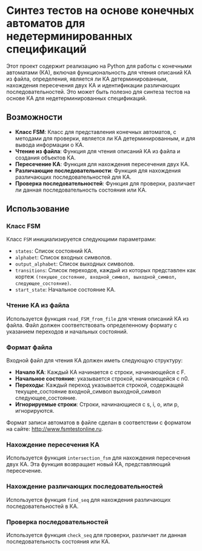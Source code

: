 # Синтез тестов на основе конечных автоматов для недетерминированных спецификаций

Этот проект содержит реализацию на Python для работы с конечными автоматами (КА), включая функциональность для чтения описаний КА из файла, определения, является ли КА детерминированным, нахождения пересечения двух КА и идентификации различающих последовательностей. Это может быть полезно для синтеза тестов на основе КА для недетерминированных спецификаций.

## Возможности

- **Класс FSM**: Класс для представления конечных автоматов, с методами для проверки, является ли КА детерминированным, и для вывода информации о КА.
- **Чтение из файла**: Функция для чтения описаний КА из файла и создания объектов КА.
- **Пересечение КА**: Функция для нахождения пересечения двух КА.
- **Различающие последовательности**: Функция для нахождения различающих последовательностей для КА.
- **Проверка последовательностей**: Функция для проверки, различает ли данная последовательность состояния или КА.

## Использование

### Класс FSM

Класс `FSM` инициализируется следующими параметрами:
- `states`: Список состояний КА.
- `alphabet`: Список входных символов.
- `output_alphabet`: Список выходных символов.
- `transitions`: Список переходов, каждый из которых представлен как кортеж `(текущее_состояние, входной_символ, выходной_символ, следующее_состояние)`.
- `start_state`: Начальное состояние КА.

### Чтение КА из файла

Используется функция `read_FSM_from_file` для чтения описаний КА из файла. Файл должен соответствовать определенному формату с указанием переходов и начальных состояний.

### Формат файла
Входной файл для чтения КА должен иметь следующую структуру:

- **Начало КА**: Каждый КА начинается с строки, начинающейся с F.
- **Начальное состояние**: указывается строкой, начинающейся с n0.
- **Переходы**: Каждый переход указывается строкой, содержащей текущее_состояние входной_символ выходной_символ следующее_состояние.
- **Игнорируемые строки**: Строки, начинающиеся с s, i, o, или p, игнорируются.

Формат записи автоматов в файле сделан в соответствии с форматом на сайте: <http://www.fsmtestonline.ru>.

### Нахождение пересечения КА

Используется функция `intersection_fsm` для нахождения пересечения двух КА. Эта функция возвращает новый КА, представляющий пересечение.

### Нахождение различающих последовательностей

Используется функция `find_seq` для нахождения различающих последовательностей в КА.

### Проверка последовательностей

Используется функция `check_seq` для проверки, различает ли данная последовательность состояния или КА.
